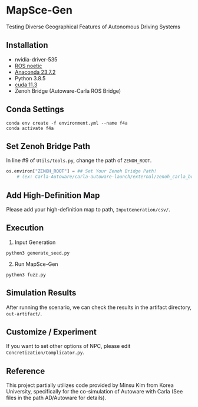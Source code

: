# MapSce-Gen
Testing Diverse Geographical Features of Autonomous Driving Systems

## Installation

- nvidia-driver-535
- [ROS noetic](XXXX)
- [Anaconda 23.7.2](XXXX)
- Python 3.8.5 
- [cuda 11.3](XXXX)
- Zenoh Bridge (Autoware-Carla ROS Bridge)

## Conda Settings

```shell
conda env create -f environment.yml --name f4a
conda activate f4a
```

## Set Zenoh Bridge Path

In line #9 of `Utils/tools.py`, change the path of `ZENOH_ROOT`.

```python
os.environ["ZENOH_ROOT"] = ## Set Your Zenoh Bridge Path! 
    # (ex: Carla-Autoware/carla-autoware-launch/external/zenoh_carla_bridge/)
```

## Add High-Definition Map

Please add your high-definition map to path, `InputGeneration/csv/`.

## Execution

1. Input Generation

```shell
python3 generate_seed.py
```

2. Run MapSce-Gen
 
```shell
python3 fuzz.py
```

## Simulation Results

After running the scenario, we can check the results in the artifact directory, `out-artifact/`.

## Customize / Experiment

If you want to set other options of NPC, please edit `Concretization/Complicator.py`.

## Reference

This project partially utilizes code provided by Minsu Kim from Korea University, specifically for the co-simulation of Autoware with Carla (See files in the path AD/Autoware for details).
